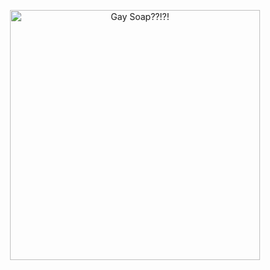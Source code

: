 <p align="center">
<img src=https://i.pinimg.com/736x/1b/95/65/1b956517f4ceeedff6c5e7ccba88ba7f.jpg alt="Gay Soap??!?!" width="400">
</p>
